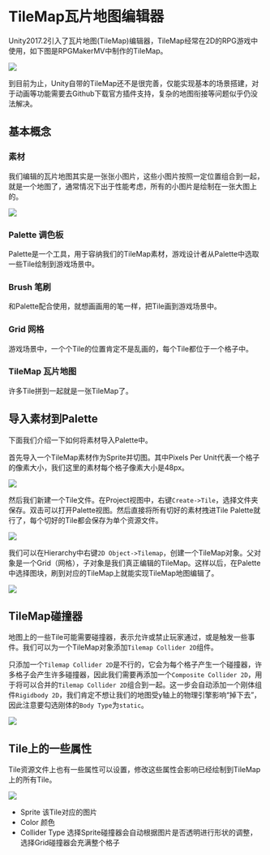 # TileMap瓦片地图编辑器

Unity2017.2引入了瓦片地图(TileMap)编辑器，TileMap经常在2D的RPG游戏中使用，如下图是RPGMakerMV中制作的TileMap。

![](res/1.png)

到目前为止，Unity自带的TileMap还不是很完善，仅能实现基本的场景搭建，对于动画等功能需要去Github下载官方插件支持，复杂的地图衔接等问题似乎仍没法解决。

## 基本概念

### 素材

我们编辑的瓦片地图其实是一张张小图片，这些小图片按照一定位置组合到一起，就是一个地图了，通常情况下出于性能考虑，所有的小图片是绘制在一张大图上的。

![](res/2.png)

### Palette 调色板

Palette是一个工具，用于容纳我们的TileMap素材，游戏设计者从Palette中选取一些Tile绘制到游戏场景中。

### Brush 笔刷

和Palette配合使用，就想画画用的笔一样，把Tile画到游戏场景中。

### Grid 网格

游戏场景中，一个个Tile的位置肯定不是乱画的，每个Tile都位于一个格子中。

### TileMap 瓦片地图

许多Tile拼到一起就是一张TileMap了。

## 导入素材到Palette

下面我们介绍一下如何将素材导入Palette中。

首先导入一个TileMap素材作为Sprite并切图。其中Pixels Per Unit代表一个格子的像素大小，我们这里的素材每个格子像素大小是48px。

![](res/3.png)

然后我们新建一个Tile文件。在Project视图中，右键`Create->Tile`，选择文件夹保存。双击可以打开Palette视图。然后直接将所有切好的素材拽进Tile Palette就行了，每个切好的Tile都会保存为单个资源文件。

![](res/5.png)

我们可以在Hierarchy中右键`2D Object->Tilemap`，创建一个TileMap对象。父对象是一个Grid（网格），子对象是我们真正编辑的TileMap。这样以后，在Palette中选择图块，刷到对应的TileMap上就能实现TileMap地图编辑了。

![](res/6.png)

## TileMap碰撞器

地图上的一些Tile可能需要碰撞器，表示允许或禁止玩家通过，或是触发一些事件。我们可以为一个TileMap对象添加`Tilemap Collider 2D`组件。

只添加一个`Tilemap Collider 2D`是不行的，它会为每个格子产生一个碰撞器，许多格子会产生许多碰撞器，因此我们需要再添加一个`Composite Collider 2D`，用于将可以合并的`Tilemap Collider 2D`组合到一起。这一步会自动添加一个刚体组件`Rigidbody 2D`，我们肯定不想让我们的地图受y轴上的物理引擎影响“掉下去”，因此注意要勾选刚体的`Body Type`为`static`。

![](res/7.png)

## Tile上的一些属性

Tile资源文件上也有一些属性可以设置，修改这些属性会影响已经绘制到TileMap上的所有Tile。

![](res/8.png)

* Sprite 该Tile对应的图片
* Color 颜色
* Collider Type 选择Sprite碰撞器会自动根据图片是否透明进行形状的调整，选择Grid碰撞器会充满整个格子
